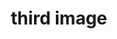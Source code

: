 ---
title: "third image"
description: "This is the description of the image"
imageUrl: "/assets/galleryThumbs/05.jpg"
---